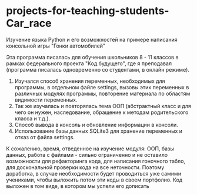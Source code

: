 # projects-for-teaching-students-Car_race
Изучение языка Python и его возможностей на примере написания консольной игры "Гонки автомобилей"

Эта программа писалась для обучения школьников 8 - 11 классов в рамках федерального проекта "Код будущего", где я преподавал (программа писалась одновременно со студентами, в онлайн режиме). 
1. Изучался способ хранения переменных, необходимых для программы, в отдельном файле settings, вызовы этих переменных в различных модулях программы, повторение материала по областям видимости переменных.
2. Так же изучалась и повторялась тема ООП (абстрактный класс и для чего он нужен, наследование, обращение к методам родительского класса и т.д.).
3. Способ вывода в консоль и обновление информации в консоли.
4. Использование базы данных SQLite3 для хранение переменных и отказ от файла settings.

К сожалению, время, отведенное на изучение модуля: ООП, базы данных, работа с файлами  - сильно ограниченно и не оставило возможности для рефакторинга кода, для написания гоночного табло, для доскональной проверки кода на все неточности. Поэтому доработка, в случае необходимости будет проводиться уже самими учениками, чтобы выложить потом эти коды в своем портфолио. Код выложен в том виде, в котором мы успели его дописать
